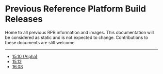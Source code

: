 # Previous Reference Platform Build Releases

Home to all previous RPB information and images. This documentation will be considered as static and is not expected to change. Contributions to these documents are still welcome.

***

- [15.10 (Alpha)](RPB_15.10/README.md)
- [15.12](RPB_15.12/README.md)
- [16.03](RPB_16.03/README.md)
